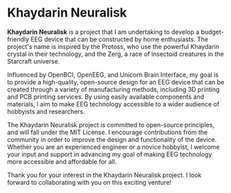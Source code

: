 # Khaydarin Neuralisk

**Khaydarin Neuralisk** is a project that I am undertaking to develop a budget-friendly EEG device that can be constructed by home enthusiasts. The project's name is inspired by the Protoss, who use the powerful Khaydarin crystal in their technology, and the Zerg, a race of insectoid creatures in the Starcraft universe.

Influenced by OpenBCI, OpenEEG, and Unicorn Brain Interface, my goal is to provide a high-quality, open-source design for an EEG device that can be created through a variety of manufacturing methods, including 3D printing and PCB printing services. By using easily available components and materials, I aim to make EEG technology accessible to a wider audience of hobbyists and researchers.

The Khaydarin Neuralisk project is committed to open-source principles, and will fall under the MIT License. I encourage contributions from the community in order to improve the design and functionality of the device. Whether you are an experienced engineer or a novice hobbyist, I welcome your input and support in advancing my goal of making EEG technology more accessible and affordable for all.

Thank you for your interest in the Khaydarin Neuralisk project. I look forward to collaborating with you on this exciting venture!

